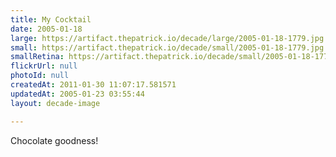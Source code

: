 ```yaml
---
title: My Cocktail
date: 2005-01-18
large: https://artifact.thepatrick.io/decade/large/2005-01-18-1779.jpg
small: https://artifact.thepatrick.io/decade/small/2005-01-18-1779.jpg
smallRetina: https://artifact.thepatrick.io/decade/small/2005-01-18-1779@2x.jpg
flickrUrl: null
photoId: null
createdAt: 2011-01-30 11:07:17.581571
updatedAt: 2005-01-23 03:55:44
layout: decade-image

---
```

Chocolate goodness!
